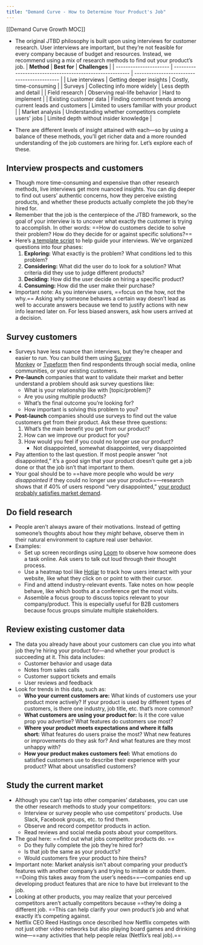 ```yaml
---
title: "Demand Curve - How to Determine Your Product's Job"
---
```

[[Demand Curve Growth MOC]]

- The original JTBD philosophy is built upon using interviews for customer research. User interviews are important, but they’re not feasible for every company because of budget and resources. Instead, we recommend using a mix of research methods to find out your product’s job.
| **Method**             | **Best for**                                             | **Challenges**                              |
| ---------------------- | -------------------------------------------------------- | ------------------------------------------- |
| Live interviews        | Getting deeper insights                                  | Costly, time-consuming                      |
| Surveys                | Collecting info more widely                              | Less depth and detail                       |
| Field research         | Observing real-life behavior                             | Hard to implement                           |
| Existing customer data | Finding commont trends among current leads and customers | Limited to users familiar with your product |
| Market analysis        | Understanding whether competitors complete users' jobs   | Limited depth without insider knowledge     |

- There are different levels of insight attained with each—so by using a balance of these methods, you’ll get richer data and a more rounded understanding of the job customers are hiring for. Let’s explore each of these.

## Interview prospects and customers
- Though more time-consuming and expensive than other research methods, live interviews get more nuanced insights. You can dig deeper to find out users’ authentic concerns, how they perceive existing products, and whether these products actually complete the job they’re hired for. 
- Remember that the job is the centerpiece of the JTBD framework, so the goal of your interview is to uncover what exactly the customer is trying to accomplish. In other words: ==How do customers decide to solve their problem? How do they decide for or against specific solutions?==
- Here’s [a template script](https://docs.google.com/document/d/1Yv5dJrmttNcx9GUS9Jii4WPc-HmzfhrGklLgxc7mm4U/edit?usp=sharing) to help guide your interviews. We’ve organized questions into four phases:
	1. **Exploring:** What exactly is the problem? What conditions led to this problem?
	2. **Considering:** What did the user do to look for a solution? What criteria did they use to judge different products?
	3. **Deciding:** How did the user decide on hiring a specific product?
	4. **Consuming:** How did the user make their purchase?
- Important note: As you interview users, ==focus on the how, not the why.== Asking why someone behaves a certain way doesn’t lead as well to accurate answers because we tend to justify actions with new info learned later on. For less biased answers, ask how users arrived at a decision.

## Survey customers
- Surveys have less nuance than interviews, but they’re cheaper and easier to run. You can build them using [Survey Monkey](https://www.surveymonkey.com/) or [Typeform](https://www.typeform.com/) then find respondents through social media, online communities, or your existing customers.
- **Pre-launch** companies that want to validate their market and better understand a problem should ask survey questions like:
	-   What is your relationship like with [topic/problem]?
	-   Are you using multiple products? 
	-   What’s the final outcome you’re looking for? 
	-   How important is solving this problem to you?
- **Post-launch** companies should use surveys to find out the value customers get from their product. Ask these three questions:
	1. What’s the main benefit you get from our product?
	2. How can we improve our product for you?
	3. How would you feel if you could no longer use our product?
		-  Not disappointed, somewhat disappointed, very disappointed
- Pay attention to the last question. If most people answer “not disappointed,” it’s a good sign that your product doesn’t quite get a job done or that the job isn’t that important to them. 
- Your goal should be to ==have more people who would be _very disappointed_ if they could no longer use your product==—research shows that if 40% of users respond “very disappointed,” [your product probably satisfies market demand](https://review.firstround.com/how-superhuman-built-an-engine-to-find-product-market-fit).

## Do field research
- People aren’t always aware of their motivations. Instead of getting someone’s thoughts about how they _might_ behave, observe them in their natural environment to capture real user behavior.
- Examples:
	- Set up screen recordings using [Loom](https://www.loom.com/) to observe how someone does a task online. Ask users to talk out loud through their thought process. 
	-   Use a heatmap tool like [Hotjar](https://www.hotjar.com/) to track how users interact with your website, like what they click on or point to with their cursor. 
	-   Find and attend industry-relevant events. Take notes on how people behave, like which booths at a conference get the most visits.
	-   Assemble a focus group to discuss topics relevant to your company/product. This is especially useful for B2B customers because focus groups simulate multiple stakeholders.

## Review existing customer data
- The data you already have about your customers can clue you into what job they’re hiring your product for—and whether your product is succeeding at it. This data includes:
	-   Customer behavior and usage data
	-   Notes from sales calls
	-   Customer support tickets and emails
	-   User reviews and feedback
- Look for trends in this data, such as:
	-   **Who your current customers are:** What kinds of customers use your product more actively? If your product is used by different types of customers, is there one industry, job title, etc. that’s more common? 
	-   **What customers are using your product for:** Is it the core value prop you advertise? What features do customers use most? 
	-   **Where your product meets expectations and where it falls short:** What features do users praise the most? What new features or improvements do they ask for? And what features are they most unhappy with?
	-   **How your product makes customers feel:** What emotions do satisfied customers use to describe their experience with your product? What about unsatisfied customers?

## Study the current market
- Although you can’t tap into other companies’ databases, you can use the other research methods to study your competitors:
	- Interview or survey people who use competitors’ products. Use Slack, Facebook groups, etc. to find them.
	-   Observe and record competitor products in action.
	-  Read reviews and social media posts about your competitors.
- The goal here: ==find out what jobs competitor products do. ==
	- Do they fully complete the job they’re hired for? 
	- Is that job the same as your product’s? 
	- Would customers fire your product to hire theirs?
- Important note: Market analysis isn't about comparing your product’s features with another company’s and trying to imitate or outdo them. ==Doing this takes away from the user’s needs==—companies end up developing product features that are nice to have but irrelevant to the job.
- Looking at other products, you may realize that your perceived competitors aren’t actually competitors because ==they’re doing a different job. ==This can help clarify your own product’s job and what exactly it’s competing against. 
- Netflix CEO Reed Hastings once described how Netflix competes with not just other video networks but also playing board games and drinking wine—==any activities that help people relax (Netflix’s real job).==

